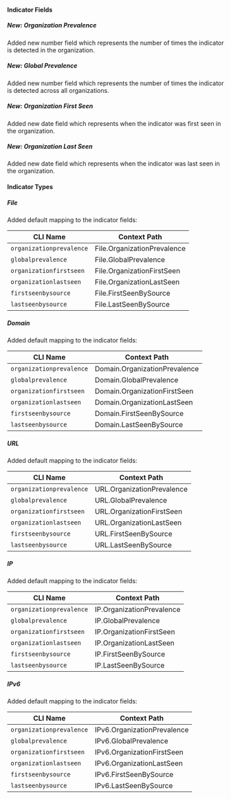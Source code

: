 
#### Indicator Fields

##### New: Organization Prevalence

Added new number field which represents the number of times the indicator is detected in the organization.

##### New: Global Prevalence

Added new number field which represents the number of times the indicator is detected across all organizations.

##### New: Organization First Seen

Added new date field which represents when the indicator was first seen in the organization.

##### New: Organization Last Seen

Added new date field which represents when the indicator was last seen in the organization.

#### Indicator Types

##### File

Added default mapping to the indicator fields:

| **CLI Name** | **Context Path** |
| --- | --- |
| `organizationprevalence`| File.OrganizationPrevalence |
| `globalprevalence`| File.GlobalPrevalence |
| `organizationfirstseen`| File.OrganizationFirstSeen |
| `organizationlastseen`| File.OrganizationLastSeen |
| `firstseenbysource`| File.FirstSeenBySource |
| `lastseenbysource`| File.LastSeenBySource |

##### Domain

Added default mapping to the indicator fields:

| **CLI Name** | **Context Path** |
| --- | --- |
| `organizationprevalence`| Domain.OrganizationPrevalence |
| `globalprevalence`| Domain.GlobalPrevalence |
| `organizationfirstseen`| Domain.OrganizationFirstSeen |
| `organizationlastseen`| Domain.OrganizationLastSeen |
| `firstseenbysource`| Domain.FirstSeenBySource |
| `lastseenbysource`| Domain.LastSeenBySource |

##### URL

Added default mapping to the indicator fields:

| **CLI Name** | **Context Path** |
| --- | --- |
| `organizationprevalence`| URL.OrganizationPrevalence |
| `globalprevalence`| URL.GlobalPrevalence |
| `organizationfirstseen`| URL.OrganizationFirstSeen |
| `organizationlastseen`| URL.OrganizationLastSeen |
| `firstseenbysource`| URL.FirstSeenBySource |
| `lastseenbysource`| URL.LastSeenBySource |


##### IP

Added default mapping to the indicator fields:

| **CLI Name** | **Context Path** |
| --- | --- |
| `organizationprevalence`| IP.OrganizationPrevalence |
| `globalprevalence`| IP.GlobalPrevalence |
| `organizationfirstseen`| IP.OrganizationFirstSeen |
| `organizationlastseen`| IP.OrganizationLastSeen |
| `firstseenbysource`| IP.FirstSeenBySource |
| `lastseenbysource`| IP.LastSeenBySource |

##### IPv6

Added default mapping to the indicator fields:

| **CLI Name** | **Context Path** |
| --- | --- |
| `organizationprevalence`| IPv6.OrganizationPrevalence |
| `globalprevalence`| IPv6.GlobalPrevalence |
| `organizationfirstseen`| IPv6.OrganizationFirstSeen |
| `organizationlastseen`| IPv6.OrganizationLastSeen |
| `firstseenbysource`| IPv6.FirstSeenBySource |
| `lastseenbysource`| IPv6.LastSeenBySource |

